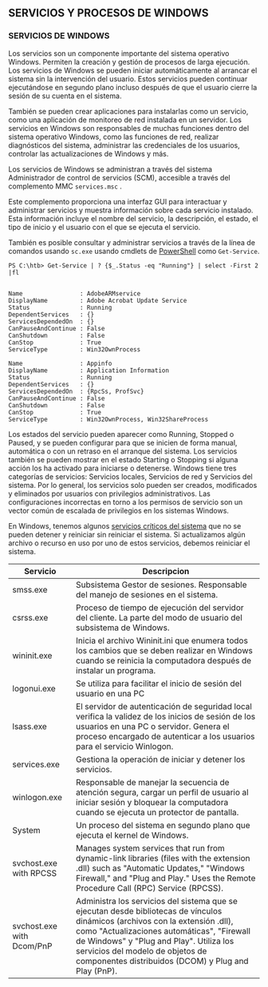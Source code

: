 ## SERVICIOS Y PROCESOS DE WINDOWS

### **SERVICIOS DE WINDOWS**

Los servicios son un componente importante del sistema operativo Windows. Permiten la creación y gestión de procesos de larga ejecución. Los servicios de Windows se pueden iniciar automáticamente al arrancar el sistema sin la intervención del usuario. Estos servicios pueden continuar ejecutándose en segundo plano incluso después de que el usuario cierre la sesión de su cuenta en el sistema.

También se pueden crear aplicaciones para instalarlas como un servicio, como una aplicación de monitoreo de red instalada en un servidor. Los servicios en Windows son responsables de muchas funciones dentro del sistema operativo Windows, como las funciones de red, realizar diagnósticos del sistema, administrar las credenciales de los usuarios, controlar las actualizaciones de Windows y más.

Los servicios de Windows se administran a través del sistema Administrador de control de servicios (SCM), accesible a través del complemento MMC `services.msc` .

Este complemento proporciona una interfaz GUI para interactuar y administrar servicios y muestra información sobre cada servicio instalado. Esta información incluye el nombre del servicio, la descripción, el estado, el tipo de inicio y el usuario con el que se ejecuta el servicio.

También es posible consultar y administrar servicios a través de la línea de comandos usando `sc.exe` usando cmdlets de [PowerShell](https://docs.microsoft.com/en-us/powershell/scripting/overview?view=powershell-7) como `Get-Service`.

~~~
PS C:\htb> Get-Service | ? {$_.Status -eq "Running"} | select -First 2 |fl


Name                : AdobeARMservice
DisplayName         : Adobe Acrobat Update Service
Status              : Running
DependentServices   : {}
ServicesDependedOn  : {}
CanPauseAndContinue : False
CanShutdown         : False
CanStop             : True
ServiceType         : Win32OwnProcess

Name                : Appinfo
DisplayName         : Application Information
Status              : Running
DependentServices   : {}
ServicesDependedOn  : {RpcSs, ProfSvc}
CanPauseAndContinue : False
CanShutdown         : False
CanStop             : True
ServiceType         : Win32OwnProcess, Win32ShareProcess
~~~

Los estados del servicio pueden aparecer como Running, Stopped o Paused, y se pueden configurar para que se inicien de forma manual, automática o con un retraso en el arranque del sistema. Los servicios también se pueden mostrar en el estado Starting o Stopping si alguna acción los ha activado para iniciarse o detenerse. Windows tiene tres categorías de servicios: Servicios locales, Servicios de red y Servicios del sistema. Por lo general, los servicios solo pueden ser creados, modificados y eliminados por usuarios con privilegios administrativos. Las configuraciones incorrectas en torno a los permisos de servicio son un vector común de escalada de privilegios en los sistemas Windows.

En Windows, tenemos algunos [servicios críticos del sistema](https://docs.microsoft.com/en-us/windows/win32/rstmgr/critical-system-services) que no se pueden detener y reiniciar sin reiniciar el sistema. Si actualizamos algún archivo o recurso en uso por uno de estos servicios, debemos reiniciar el sistema.

|Servicio|Descripcion|
|--|--|
|smss.exe|Subsistema Gestor de sesiones. Responsable del manejo de sesiones en el sistema.|
|csrss.exe|Proceso de tiempo de ejecución del servidor del cliente. La parte del modo de usuario del subsistema de Windows.|
|wininit.exe|Inicia el archivo Wininit.ini que enumera todos los cambios que se deben realizar en Windows cuando se reinicia la computadora después de instalar un programa.|
|logonui.exe|Se utiliza para facilitar el inicio de sesión del usuario en una PC|
|lsass.exe| El servidor de autenticación de seguridad local verifica la validez de los inicios de sesión de los usuarios en una PC o servidor. Genera el proceso encargado de autenticar a los usuarios para el servicio Winlogon.|
|services.exe|Gestiona la operación de iniciar y detener los servicios.|
|winlogon.exe|Responsable de manejar la secuencia de atención segura, cargar un perfil de usuario al iniciar sesión y bloquear la computadora cuando se ejecuta un protector de pantalla.|
|System|Un proceso del sistema en segundo plano que ejecuta el kernel de Windows.|
|svchost.exe with RPCSS|Manages system services that run from dynamic-link libraries (files with the extension .dll) such as "Automatic Updates," "Windows Firewall," and "Plug and Play." Uses the Remote Procedure Call (RPC) Service (RPCSS).|
|svchost.exe with Dcom/PnP|Administra los servicios del sistema que se ejecutan desde bibliotecas de vínculos dinámicos (archivos con la extensión .dll), como "Actualizaciones automáticas", "Firewall de Windows" y "Plug and Play". Utiliza los servicios del modelo de objetos de componentes distribuidos (DCOM) y Plug and Play (PnP).|